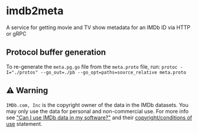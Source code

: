 # imdb2meta

A service for getting movie and TV show metadata for an IMDb ID via HTTP or gRPC

## Protocol buffer generation

To re-generate the `meta.pg.go` file from the `meta.proto` file, run: `protoc -I="./protos" --go_out=./pb --go_opt=paths=source_relative meta.proto`

## ⚠ Warning

`IMDb.com, Inc` is the copyright owner of the data in the IMDb datasets. You may only use the data for personal and non-commercial use. For more info see ["Can I use IMDb data in my software?"](https://help.imdb.com/article/imdb/general-information/can-i-use-imdb-data-in-my-software/G5JTRESSHJBBHTGX) and their [copyright/conditions of use](https://www.imdb.com/conditions) statement.
